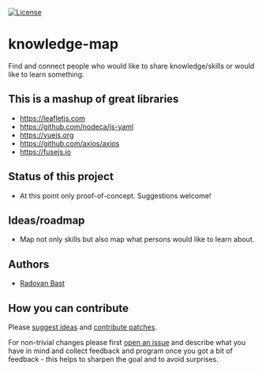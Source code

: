 [![License](https://img.shields.io/badge/license-%20AGPL-blue.svg)](LICENSE)

# knowledge-map

Find and connect people who would like to share knowledge/skills or would like to learn something.


## This is a mashup of great libraries

- https://leafletjs.com
- https://github.com/nodeca/js-yaml
- https://vuejs.org
- https://github.com/axios/axios
- https://fusejs.io


## Status of this project

- At this point only proof-of-concept. Suggestions welcome!


## Ideas/roadmap

- Map not only skills but also map what persons would like to learn about.


## Authors

- [Radovan Bast](https://bast.fr)


## How you can contribute

Please [suggest ideas](https://github.com/neicnordic/knowledge-map/issues) and
[contribute patches](https://github.com/neicnordic/knowledge-map/pulls).

For non-trivial changes please first [open an
issue](https://github.com/neicnordic/knowledge-map/issues) and describe what you have in
mind and collect feedback and program once you got a bit of feedback - this
helps to sharpen the goal and to avoid surprises.
